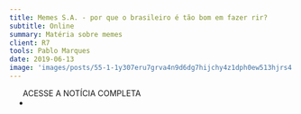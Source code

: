 ```yaml
---
title: Memes S.A. - por que o brasileiro é tão bom em fazer rir?
subtitle: Online
summary: Matéria sobre memes
client: R7
tools: Pablo Marques
date: 2019-06-13
image: 'images/posts/55-1-1y307eru7grva4n9d6dg7hijchy4z1dph0ew513hjrs4.png'
---
```




<div class="post__share"><ul class="share__list list-reset">ACESSE A NOTÍCIA COMPLETA<li class="share__item" style="margin-left: 10px"><a class="share__link share__facebook" style="background: #fa5657" href="https://estudio.r7.com/edicoes/memes-sa-por-que-o-brasileiro-e-tao-bom-em-fazer-rir-13062019 
onclick=window.open(this.href, 'pop-up', 'left=20,top=20,width=500,height=500,toolbar=1,resizable=0'); return false;" title="Link" rel="nofollow"><i class="fa-solid fa-link"></i></a></li></ul></div>
<!-- <div class="gallery-box"><div class="gallery"><img src="/clipping/images/example-1.jpg" loading="lazy" alt="Project"><img src="/clipping/images/example-2.jpg" loading="lazy" alt="Project"></div><em>Gallery / <a href="https://www.freepik.com/" target="_blank">Freepic</a></em></div> -->
